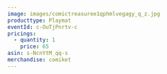 ```yaml
---
image: images/comictreasuree1qphmlvegagy_q_z.jpg
producttype: Playmat
eventId: c-OuTjPnrtv-c
pricings:
  - quantity: 1
    price: 65
asin: s-NcnYtM_qq-s
merchandise: comiket
---
```


